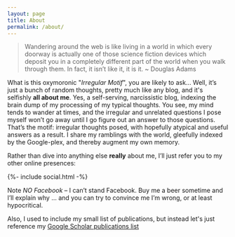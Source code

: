 ```yaml
---
layout: page
title: About
permalink: /about/
---
```


> Wandering around the web is like living in a world in which every doorway is actually one of those science fiction devices which deposit you in a completely different part of the world when you walk through them. In fact, it isn’t like it, it is it.       ~ Douglas Adams

What is this oxymoronic "*Irregular Motif*", you are likely to ask... Well, it’s just a bunch of random thoughts, pretty much like any blog, and it's selfishly **all about me**. Yes, a self-serving, narcissistic blog, indexing the brain dump of my processing of my typical thoughts.  You see, my mind tends to wander at times, and the irregular and unrelated questions I pose myself won’t go away until I go figure out an answer to those questions. That’s the motif: irregular thoughts posed, with hopefully atypical and useful answers as a result.  I share my ramblings with the world, gleefully indexed by the Google-plex, and thereby augment my own memory.

Rather than dive into anything else **really** about me, I’ll just refer you to my other online presences:

<div>
  {%- include social.html -%}
</div>

Note *NO Facebook* – I can’t stand Facebook.  Buy me a beer sometime and I’ll explain why ... and you can try to convince me I’m wrong, or at least hypocritical.

Also, I used to include my small list of publications, but instead let's just reference my [Google Scholar publications list](https://scholar.google.com/citations?user=QUX6EOAAAAAJ)
